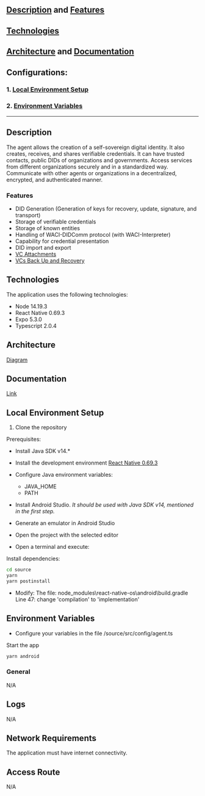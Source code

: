## [Description](https://github.com/ssi-quarkid/agente-mobile?tab=readme-ov-file#description) and [Features](https://github.com/ssi-quarkid/agente-mobile?tab=readme-ov-file#description)
## [Technologies](https://github.com/ssi-quarkid/agente-mobile?tab=readme-ov-file#technologies)
## [Architecture](https://docs.quarkid.org/en/Arquitectura/) and [Documentation](https://docs.quarkid.org/en/Arquitectura/componentes/)
## Configurations:
### 1. [Local Environment Setup](https://github.com/ssi-quarkid/agente-mobile?tab=readme-ov-file#local-environment-setup)
### 2. [Environment Variables](https://github.com/ssi-quarkid/agente-mobile?tab=readme-ov-file#environment-variables)

-------------------------------------------------------------------------

## Description

The agent allows the creation of a self-sovereign digital identity. 
It also creates, receives, and shares verifiable credentials.
It can have trusted contacts, public DIDs of organizations and governments. Access services from different organizations securely and in a standardized way. Communicate with other agents or organizations in a decentralized, encrypted, and authenticated manner.

### Features

- DID Generation (Generation of keys for recovery, update, signature, and transport)
- Storage of verifiable credentials
- Storage of known entities
- Handling of WACI-DIDComm protocol (with WACI-Interpreter)
- Capability for credential presentation
- DID import and export
- [VC Attachments](https://github.com/ssi-quarkid/Paquetes-NPMjs/pull/1/commits/e88c1315a8302459d5e9462bdfc97183fecb9f4b)
- [VCs Back Up and Recovery](https://github.com/ssi-quarkid/agente-mobile/blob/main/vc-recovery.md)

## Technologies

The application uses the following technologies:

- Node 14.19.3
- React Native 0.69.3
- Expo 5.3.0
- Typescript 2.0.4
  
## Architecture
[Diagram](https://docs.quarkid.org/en/Arquitectura/)

## Documentation
[Link](https://docs.quarkid.org/en/Arquitectura/componentes/)

## Local Environment Setup

1. Clone the repository

Prerequisites:
- Install Java SDK v14.*
- Install the development environment [React Native 0.69.3](https://reactnative.dev/docs/environment-setup)
- Configure Java environment variables:
    - JAVA_HOME
    - PATH

- Install Android Studio. *It should be used with Java SDK v14, mentioned in the first step.*
- Generate an emulator in Android Studio
- Open the project with the selected editor
- Open a terminal and execute:

Install dependencies:

```bash
cd source
yarn 
yarn postinstall
```

- Modify:
The file: node_modules\react-native-os\android\build.gradle 
Line 47: change 'compilation' to 'implementation'

## Environment Variables

- Configure your variables in the file /source/src/config/agent.ts

Start the app

```bash
yarn android
```

### General

N/A

## Logs

N/A

## Network Requirements
The application must have internet connectivity. 

## Access Route

N/A 
